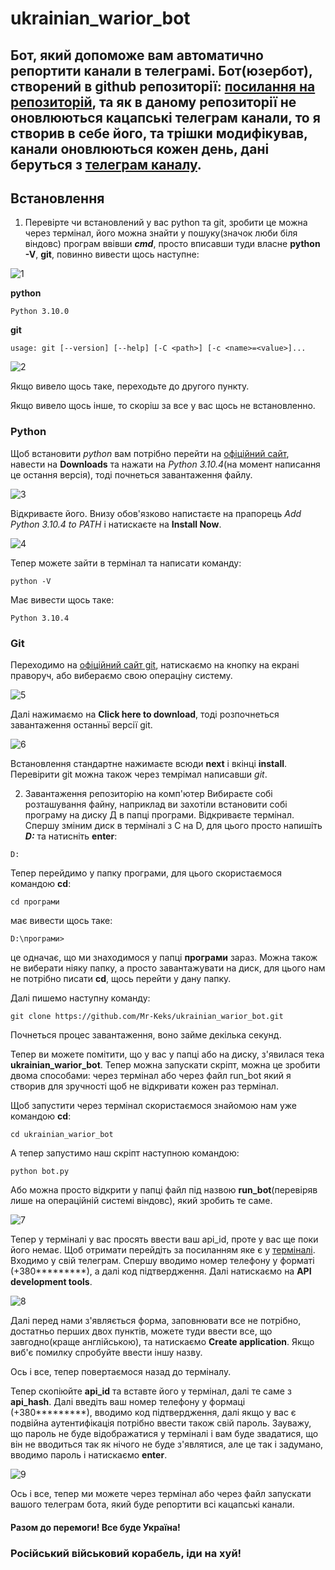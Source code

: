 # ukrainian_warior_bot

## Бот, який допоможе вам автоматично репортити канали в телеграмі. Бот(юзербот), створений в github репозиторії: [посилання на репозиторій](https://github.com/BohdanBuinich/telegram-reporter), та як в даному репозиторії не оновлюються кацапські телеграм канали, то я створив в себе його, та трішки модифікував, канали оновлюються кожен день, дані беруться з [телеграм каналу](https://t.me/stoprussiachannel).

## Встановлення
1. Перевірте чи встановлений у вас python та git, зробити це можна через термінал, його можна знайти у пошуку(значок люби біля віндовс) програм ввівши ***cmd***,  просто вписавши туди власне **python -V**, **git**, повинно вивести щось наступне:

![1](screenshots/1.png)

**python**
```
Python 3.10.0
```

**git**
```
usage: git [--version] [--help] [-C <path>] [-c <name>=<value>]...
```
![2](screenshots/2.png)

Якщо вивело щось таке, переходьте до другого пункту.

Якщо вивело щось інше, то скоріш за все у вас щось не встановленно.

### Python

Щоб встановити *python* вам потрібно перейти на [офіційний сайт](https://www.python.org/), навести на **Downloads** та нажати на *Python 3.10.4*(на момент написання це остання версія), тоді почнеться завантаження файлу. 

![3](screenshots/3.png)

Відкриваєте його. Внизу обов'язково напистаєте на прапорець *Add Python 3.10.4 to PATH* і натискаєте на **Install Now**. 

![4](screenshots/4.png)

Тепер можете зайти в термінал та написати команду:
```
python -V
```

Має вивести щось таке:

```
Python 3.10.4
```

### Git

Переходимо на [офіційний сайт git](https://git-scm.com/downloads), натискаємо на кнопку на екрані праворуч, або вибераємо свою операціну систему.

![5](screenshots/5.png)

Далі нажимаємо на **Click here to download**, тоді розпочнеться завантаження останньї версії git.

![6](screenshots/6.png)

Встановлення стандартне нажимаєте всюди **next** i вкінці **install**. Перевірити git можна також через темрімал написавши *git*.

2. Завантаження репозиторію на комп'ютер
Вибираєте собі розташування файну, наприклад ви захотіли встановити собі програму на диску Д в папці програми. Відкриваєте термінал. Спершу зміним диск в терміналі з С на D, для цього просто напишіть ***D:*** та натисніть **enter**:

```
D: 
```
Тепер перейдимо у папку програми, для цього скористаємося командою **cd**:

```
cd програми
```

має вивести щось таке:

```
D:\програми>
```

це одначає, що ми знаходимося у папці **програми** зараз. Можна також не виберати ніяку папку, а просто завантажувати на диск, для цього нам не потрібно писати **cd**, щось перейти у дану папку.

Далі пишемо наступну команду:

```
git clone https://github.com/Mr-Keks/ukrainian_warior_bot.git
```

Почнеться процес завантаження, воно займе декілька секунд. 

Тепер ви можете помітити, що у вас у папці або на диску, з'явилася тека **ukrainian_warior_bot**. Тепер можна запускати скріпт, можна це зробити двома способами: через термінал або через файл run_bot який я створив для зручності щоб не відкривати кожен раз термінал.

Щоб запустити через термінал скористаємося знайомою нам уже командою **cd**:

```
cd ukrainian_warior_bot
```

А тепер запустимо наш скріпт наступною командою:

```
python bot.py
```

Або можна просто відкрити у папці файл під назвою **run_bot**(перевіряв лише на операційній системі віндовс), який зробить те саме.

![7](screenshots/7.png)

Тепер у терміналі у вас просять ввести ваш api_id, проте у вас ще поки його немає. Щоб отримати перейдіть за посиланням яке є у [терміналі](https://my.telegram.org/auth). Входимо у свій телеграм. Спершу вводимо номер телефону у форматі (+380*********), а далі код підтвердження. Далі натискаємо на **API development tools**. 

![8](screenshots/8.png)

Далі перед нами з'являється форма, заповнювати все не потрібно, достатньо перших двох пунктів, можете туди ввести все, що завгодно(краще англійською), та натискаємо **Create application**. Якщо виб'є помилку спробуйте ввести іншу назву.

Ось і все, тепер повертаємося назад до терміналу.

Тепер скопіюйте **api_id** та вставте його у термінал, далі те саме з **api_hash**. Далі введіть ваш номер телефону у формаці (+380*********), вводимо код підтвердження, далі якщо у вас є подвійна аутентифікація потрібно ввести також свій пароль. Зауважу, що пароль не буде відображатися у терміналі  і вам буде звадатися, що він не вводиться так як нічого не буде з'являтися, але це так і задумано, вводимо пароль і натискаємо **enter**.

![9](screenshots/9.png)

Ось і все, тепер ми можете через термінал або через файл запускати вашого телеграм бота, який буде репортити всі кацапські канали. 

#### Разом до перемоги! Все буде Україна!

### Російський військовий корабель, іди на хуй!
